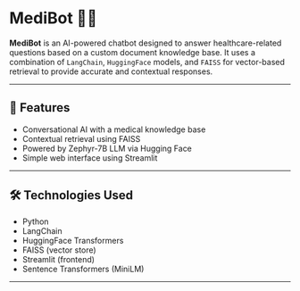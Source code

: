 # MediBot 🧠💬

**MediBot** is an AI-powered chatbot designed to answer healthcare-related questions based on a custom document knowledge base. It uses a combination of `LangChain`, `HuggingFace` models, and `FAISS` for vector-based retrieval to provide accurate and contextual responses.

---

## 🚀 Features
- Conversational AI with a medical knowledge base  
- Contextual retrieval using FAISS  
- Powered by Zephyr-7B LLM via Hugging Face  
- Simple web interface using Streamlit  
---

## 🛠️ Technologies Used

- Python  
- LangChain  
- HuggingFace Transformers  
- FAISS (vector store)  
- Streamlit (frontend)  
- Sentence Transformers (MiniLM)  

---

